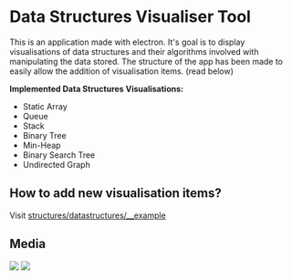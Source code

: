 # Data Structures Visualiser Tool
This is an application made with electron. It's goal is to display visualisations of data structures and their algorithms involved with manipulating the data stored. The structure of the app has been made to easily allow the addition of visualisation items. (read below)

**Implemented Data Structures Visualisations:**
- Static Array
- Queue
- Stack
- Binary Tree
- Min-Heap
- Binary Search Tree
- Undirected Graph

## How to add new visualisation items?
Visit [structures/datastructures/__example](structures/datastructures/__example)

## Media
![](https://media.giphy.com/media/4PUgT8uWuGTfCftrW6/giphy.gif)
![](https://media.giphy.com/media/622L7ZPgnVX2ENDHLL/giphy.gif)
